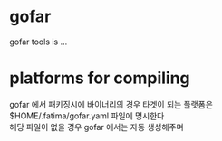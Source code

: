 # gofar #

gofar tools is ...

# platforms for compiling #
gofar 에서 패키징시에 바이너리의 경우 타겟이 되는 플랫폼은 $HOME/.fatima/gofar.yaml 파일에 명시한다<br>
해당 파일이 없을 경우 gofar 에서는 자동 생성해주며 